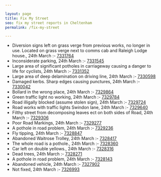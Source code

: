 ```yaml
---

layout: page
title: Fix My Street
seo: fix my street reports in Cheltenham
permalink: /fix-my-street

---
```


<!-- fix_marker starts -->

- Diversion signs left on grass verge from previous works, no longer in use. Located on grass verge next to comms cab and Raleigh Lodge house., 24th March :- [7331764](https://www.fixmystreet.com/report/7331764)
- Inconsiderate parking, 24th March :- [7331545](https://www.fixmystreet.com/report/7331545)
- Large area of significant potholes in carriageway causing a danger to life for cyclists, 24th March :- [7331352](https://www.fixmystreet.com/report/7331352)
- Large area of deep delamination on driving line, 24th March :- [7330598](https://www.fixmystreet.com/report/7330598)
- Damaged kerbs. Sharp edges causing punctures, 24th March :- [7330042](https://www.fixmystreet.com/report/7330042)
- Bollard in the wrong place, 24th March :- [7329864](https://www.fixmystreet.com/report/7329864)
- Green traffic light no working, 24th March :- [7329784](https://www.fixmystreet.com/report/7329784)
- Road illigally blocked (assume stolen sign), 24th March :- [7329724](https://www.fixmystreet.com/report/7329724)
- Road works with traffic lights Swindon lane, 24th March :- [7329640](https://www.fixmystreet.com/report/7329640)
- Filthy street from decomposing leaves ect on both sides of Road, 24th March :- [7329306](https://www.fixmystreet.com/report/7329306)
- Poor Road Markings, 24th March :- [7329277](https://www.fixmystreet.com/report/7329277)
- A pothole in road problem, 24th March :- [7329236](https://www.fixmystreet.com/report/7329236)
- Fly tipping, 24th March :- [7328847](https://www.fixmystreet.com/report/7328847)
- Abandoned Waitrose Trolley, 24th March :- [7328417](https://www.fixmystreet.com/report/7328417)
- The whole road is a pothole., 24th March :- [7328360](https://www.fixmystreet.com/report/7328360)
- Car left on double yellows., 24th March :- [7328316](https://www.fixmystreet.com/report/7328316)
- Dead trees, 24th March :- [7328271](https://www.fixmystreet.com/report/7328271)
- A pothole in road problem, 24th March :- [7328143](https://www.fixmystreet.com/report/7328143)
- Abandoned vehicle, 24th March :- [7327902](https://www.fixmystreet.com/report/7327902)
- Not fixed, 24th March :- [7326993](https://www.fixmystreet.com/report/7326993)

<!-- fix_marker ends -->